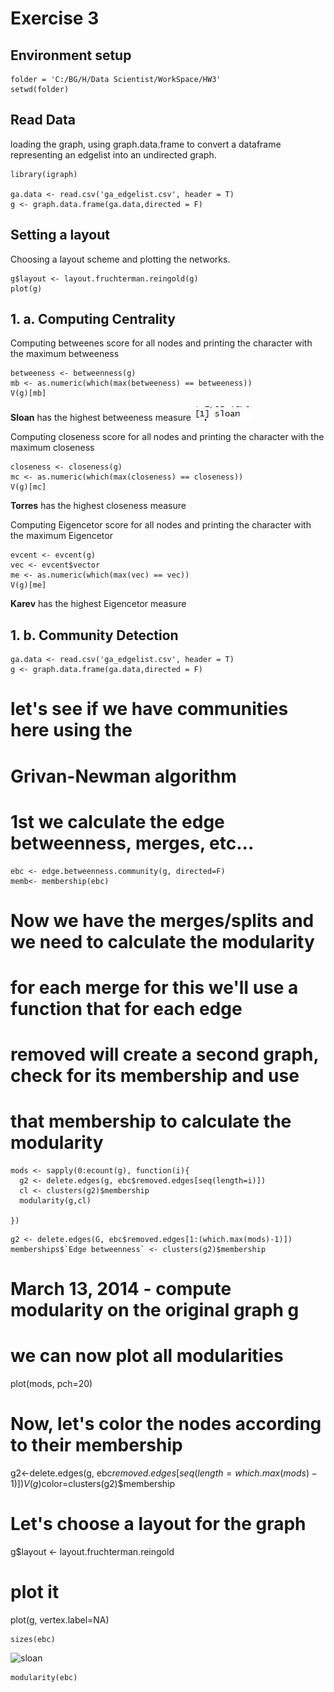 # Exercise 3
## Environment setup
```{r}
folder = 'C:/BG/H/Data Scientist/WorkSpace/HW3'
setwd(folder)

```
## Read Data
 loading the graph, using graph.data.frame to convert a dataframe representing an edgelist into an undirected graph.
```
library(igraph)

ga.data <- read.csv('ga_edgelist.csv', header = T)
g <- graph.data.frame(ga.data,directed = F)
```

## Setting a layout
Choosing a layout scheme and plotting the networks.

```
g$layout <- layout.fruchterman.reingold(g)
plot(g)
```

## 1. a. Computing Centrality

Computing betweenes score for all nodes and printing the character with the maximum betweeness

```
betweeness <- betweenness(g)
mb <- as.numeric(which(max(betweeness) == betweeness))
V(g)[mb]
```
**Sloan** has the highest betweeness measure 
![sloan](https://github.com/yohayn/ex3/blob/master/Images/sloan.JPG)

Computing closeness score for all nodes and printing the character with the maximum closeness

```
closeness <- closeness(g)
mc <- as.numeric(which(max(closeness) == closeness))
V(g)[mc]
```

**Torres** has the highest closeness measure 

Computing	Eigencetor score for all nodes and printing the character with the maximum	Eigencetor

```
evcent <- evcent(g)
vec <- evcent$vector
me <- as.numeric(which(max(vec) == vec))
V(g)[me]
```

**Karev** has the highest Eigencetor measure 

## 1. b. Community Detection

```library(igraph)
ga.data <- read.csv('ga_edgelist.csv', header = T)
g <- graph.data.frame(ga.data,directed = F)
```
 
# let's see if we have communities here using the 
# Grivan-Newman algorithm
# 1st we calculate the edge betweenness, merges, etc...
```
ebc <- edge.betweenness.community(g, directed=F)
memb<- membership(ebc)
```

# Now we have the merges/splits and we need to calculate the modularity
# for each merge for this we'll use a function that for each edge
# removed will create a second graph, check for its membership and use
# that membership to calculate the modularity
```
mods <- sapply(0:ecount(g), function(i){
  g2 <- delete.edges(g, ebc$removed.edges[seq(length=i)])
  cl <- clusters(g2)$membership
  modularity(g,cl)
  
})
```

```
g2 <- delete.edges(G, ebc$removed.edges[1:(which.max(mods)-1)])
memberships$`Edge betweenness` <- clusters(g2)$membership

```
# March 13, 2014 - compute modularity on the original graph g 

# we can now plot all modularities
plot(mods, pch=20)

 
# Now, let's color the nodes according to their membership
g2<-delete.edges(g, ebc$removed.edges[seq(length=which.max(mods)-1)])
V(g)$color=clusters(g2)$membership
 
# Let's choose a layout for the graph
g$layout <- layout.fruchterman.reingold
 
# plot it
plot(g, vertex.label=NA)

```
sizes(ebc)
```
![sloan](https://github.com/yohayn/ex3/blob/master/Images/comunity_sizes.JPG)
```
modularity(ebc)
```

